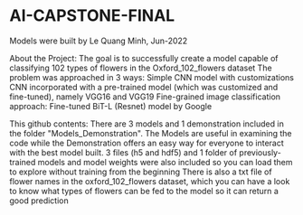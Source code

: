 # AI-CAPSTONE-FINAL

Models were built by Le Quang Minh, Jun-2022

About the Project: The goal is to successfully create a model capable of classifying 102 types of flowers in the Oxford_102_flowers dataset The problem was approached in 3 ways: Simple CNN model with customizations CNN incorporated with a pre-trained model (which was customized and fine-tuned), namely VGG16 and VGG19 Fine-grained image classification approach: Fine-tuned BiT-L (Resnet) model by Google

This github contents: There are 3 models and 1 demonstration included in the folder "Models_Demonstration". The Models are useful in examining the code while the Demonstration offers an easy way for everyone to interact with the best model built. 3 files (h5 and hdf5) and 1 folder of previously-trained models and model weights were also included so you can load them to explore without training from the beginning There is also a txt file of flower names in the oxford_102_flowers dataset, which you can have a look to know what types of flowers can be fed to the model so it can return a good prediction
